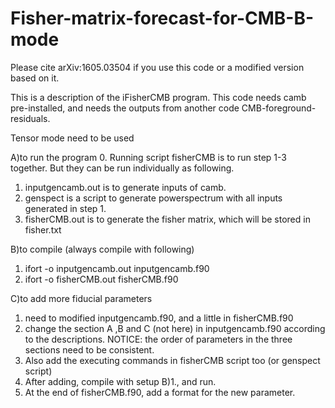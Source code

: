 # Fisher-matrix-forecast-for-CMB-B-mode

Please cite arXiv:1605.03504 if you use this code or a modified version based on it.


This is a description of the iFisherCMB program. This code needs camb pre-installed, and needs the outputs from another code CMB-foreground-residuals.

Tensor mode need to be used

A)to run the program
  0. Running script fisherCMB is to run step 1-3 together. But they can be run 
     individually as following.
  1. inputgencamb.out is to generate inputs of camb.
  2. genspect is a script to generate powerspectrum with all inputs generated in step 1.
  3. fisherCMB.out is to generate the fisher matrix, which will be stored in fisher.txt
  
B)to compile (always compile with following)
  1. ifort -o inputgencamb.out inputgencamb.f90
  2. ifort -o fisherCMB.out fisherCMB.f90
  
C)to add more fiducial parameters
  1. need to modified inputgencamb.f90, and a little in fisherCMB.f90
  2. change the section A ,B and C (not here) in inputgencamb.f90 according to
      the descriptions. NOTICE: the order of parameters in the three sections need
	  to be consistent.
  3. Also add the executing commands in fisherCMB script too (or genspect script)
  4. After adding, compile with setup B)1., and run.
  5. At the end of fisherCMB.f90, add a format for the new parameter.
